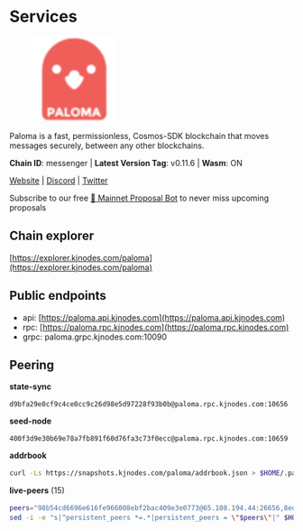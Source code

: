 # Services

<figure><img src="https://raw.githubusercontent.com/kj89/cosmos-images/main/logos/paloma.png" width="150" alt=""><figcaption></figcaption></figure>

Paloma is a fast, permissionless, Cosmos-SDK blockchain that  moves messages securely, between any other blockchains.

**Chain ID**: messenger | **Latest Version Tag**: v0.11.6 | **Wasm**: ON

[Website](https://www.palomachain.com) | [Discord](https://discord.gg/tKVFpfdSw4) | [Twitter](https://twitter.com/paloma_chain)



Subscribe to our free [🤖 Mainnet Proposal Bot](https://t.me/kjnodes_proposal_bot) to never miss upcoming proposals


## Chain explorer
[https://explorer.kjnodes.com/paloma](https://explorer.kjnodes.com/paloma)

## Public endpoints

* api: [https://paloma.api.kjnodes.com](https://paloma.api.kjnodes.com)
* rpc: [https://paloma.rpc.kjnodes.com](https://paloma.rpc.kjnodes.com)
* grpc: paloma.grpc.kjnodes.com:10090

## Peering

**state-sync**

```text
d9bfa29e0cf9c4ce0cc9c26d98e5d97228f93b0b@paloma.rpc.kjnodes.com:10656
```

**seed-node**

```text
400f3d9e30b69e78a7fb891f60d76fa3c73f0ecc@paloma.rpc.kjnodes.com:10659
```

**addrbook**
```bash
curl -Ls https://snapshots.kjnodes.com/paloma/addrbook.json > $HOME/.paloma/config/addrbook.json
```

**live-peers** (15)
```bash
peers="98b54cd6696e616fe966008ebf2bac409e3e0773@65.108.194.44:26656,8ed8cddfac504d986a2c6545def0e57b2c6aa5db@65.109.106.172:38656,31177b544fcf1cae76e3560812f4f901cab27126@65.109.61.175:26656,4569193b58dfc6d9ca9acd4e2bcabf596e5b6b3c@65.21.7.251:10656,e4b7cdd48c39c355e9a3480f4f4d5afab8fb0e08@46.0.203.78:26637,2c6772b11c1f9eff2a923eb2bf808543cdd501c5@79.143.179.196:26656,99c890c97afc8abfdfeff662d539af5c504a0baf@88.99.67.234:26656,b92c94f00b46500a5ff8920acd438c0873c2f9da@50.116.13.101:26656,d44dcdbc4d0f5ae1415143a80f9e5d092af68819@188.165.205.120:10656,41a47bae18f81c1f626e4b238221b77e274424d7@45.33.65.223:26656,53f37ac93aec70dea3abc40108f42a00877b4665@64.227.142.91:26656,08c242d4505c5db223647069fdc0acb6e90079aa@65.109.106.214:26656,d9bfa29e0cf9c4ce0cc9c26d98e5d97228f93b0b@65.109.88.38:10656,124cbe860f1eaa8084444587928db17c78ebd8f3@149.90.94.145:26658,f4c43099e04b721c54a454dad85f61da49be90bc@65.108.199.222:28656"
sed -i -e "s|^persistent_peers *=.*|persistent_peers = \"$peers\"|" $HOME/.paloma/config/config.toml
```
